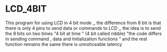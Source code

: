# LCD_4BIT
This program for using LCD in 4 bit mode ,, the difference from 8 bit is that there is only 4 pins to send data or commands to LCD ,,
the idea is to send the 8 bits on two times "4 bit at time " (4 bit called nibble) "the code differs in sending command ,
data and Initialization functions " and the rest function remains the same there is unnoticeable latency
